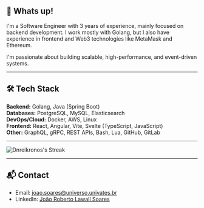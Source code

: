## 👋 Whats up!

I'm a Software Engineer with 3 years of experience, mainly focused on backend development. I work mostly with Golang, but I also have experience in frontend and Web3 technologies like MetaMask and Ethereum.

I'm passionate about building scalable, high-performance, and event-driven systems.

---

## 🛠 Tech Stack

**Backend:** Golang, Java (Spring Boot)  
**Databases:** PostgreSQL, MySQL, Elasticsearch  
**DevOps/Cloud:** Docker, AWS, Linux  
**Frontend:** React, Angular, Vite, Svelte (TypeScript, JavaScript)  
**Other:** GraphQL, gRPC, REST APIs, Bash, Lua, GitHub, GitLab

---

![Dnreikronos's Streak](https://github-readme-streak-stats.herokuapp.com/?user=Dnreikronos&theme=vue-dark&hide_border=true)

---

## 📬 Contact

- Email: [joao.soares@universo.univates.br](mailto:joao.soares@universo.univates.br)  
- LinkedIn: [João Roberto Lawall Soares](https://www.linkedin.com/in/joaorobertolawallsoares)
